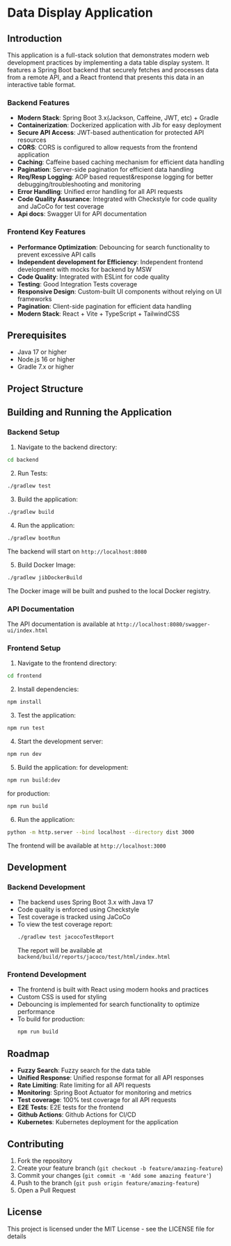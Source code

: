 # Data Display Application

## Introduction
This application is a full-stack solution that demonstrates modern web development practices by implementing a data table display system. It features a Spring Boot backend that securely fetches and processes data from a remote API, and a React frontend that presents this data in an interactive table format.

### Backend Features
- **Modern Stack**: Spring Boot 3.x(Jackson, Caffeine, JWT, etc) + Gradle
- **Containerization**: Dockerized application with Jib for easy deployment
- **Secure API Access**: JWT-based authentication for protected API resources
- **CORS**: CORS is configured to allow requests from the frontend application
- **Caching**: Caffeine based caching mechanism for efficient data handling
- **Pagination**: Server-side pagination for efficient data handling
- **Req/Resp Logging**: AOP based request&response logging for better debugging/troubleshooting and monitoring
- **Error Handling**: Unified error handling for all API requests
- **Code Quality Assurance**: Integrated with Checkstyle for code quality and JaCoCo for test coverage
- **Api docs**: Swagger UI for API documentation




### Frontend Key Features
- **Performance Optimization**: Debouncing for search functionality to prevent excessive API calls
- **Independent development for Efficiency**: Independent frontend development with mocks for backend by MSW
- **Code Quality**: Integrated with ESLint for code quality
- **Testing**: Good Integration Tests coverage
- **Responsive Design**: Custom-built UI components without relying on UI frameworks
- **Pagination**: Client-side pagination for efficient data handling
- **Modern Stack**: React + Vite + TypeScript + TailwindCSS


## Prerequisites
- Java 17 or higher
- Node.js 16 or higher
- Gradle 7.x or higher

## Project Structure 

## Building and Running the Application

### Backend Setup
1. Navigate to the backend directory:
```bash
cd backend
```
2. Run Tests:
```bash
./gradlew test
```
3. Build the application:
```bash
./gradlew build
```

4. Run the application:
```bash
./gradlew bootRun
```
The backend will start on `http://localhost:8080`

5. Build Docker Image:
```bash
./gradlew jibDockerBuild
```
The Docker image will be built and pushed to the local Docker registry.

### API Documentation
The API documentation is available at `http://localhost:8080/swagger-ui/index.html`

### Frontend Setup
1. Navigate to the frontend directory:
```bash
cd frontend
```

2. Install dependencies:
```bash
npm install
```

3. Test the application:
```bash
npm run test
```

4. Start the development server:
```bash
npm run dev
```

5. Build the application:
for development:
```bash
npm run build:dev
```
for production:
```bash
npm run build
```
6. Run the application:
```bash
python -m http.server --bind localhost --directory dist 3000
```
The frontend will be available at `http://localhost:3000`

## Development

### Backend Development
- The backend uses Spring Boot 3.x with Java 17
- Code quality is enforced using Checkstyle
- Test coverage is tracked using JaCoCo
- To view the test coverage report:
  ```bash
  ./gradlew test jacocoTestReport
  ```
  The report will be available at `backend/build/reports/jacoco/test/html/index.html`

### Frontend Development
- The frontend is built with React using modern hooks and practices
- Custom CSS is used for styling 
- Debouncing is implemented for search functionality to optimize performance
- To build for production:
  ```bash
  npm run build
  ```

## Roadmap
- **Fuzzy Search**: Fuzzy search for the data table
- **Unified Response**: Unified response format for all API responses
- **Rate Limiting**: Rate limiting for all API requests
- **Monitoring**: Spring Boot Actuator for monitoring and metrics
- **Test coverage**: 100% test coverage for all API requests
- **E2E Tests**: E2E tests for the frontend
- **Github Actions**: Github Actions for CI/CD
- **Kubernetes**: Kubernetes deployment for the application



## Contributing
1. Fork the repository
2. Create your feature branch (`git checkout -b feature/amazing-feature`)
3. Commit your changes (`git commit -m 'Add some amazing feature'`)
4. Push to the branch (`git push origin feature/amazing-feature`)
5. Open a Pull Request

## License
This project is licensed under the MIT License - see the LICENSE file for details 